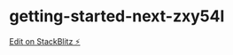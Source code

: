 # getting-started-next-zxy54l

[Edit on StackBlitz ⚡️](https://stackblitz.com/edit/getting-started-next-zxy54l)